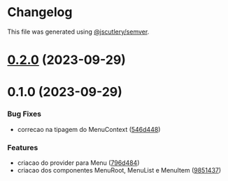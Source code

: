 # Changelog

This file was generated using [@jscutlery/semver](https://github.com/jscutlery/semver).

# [0.2.0](https://gitlab.ir7.com.br/r7/front-monorepo/compare/ui-header-delivery-0.1.0...ui-header-delivery-0.2.0) (2023-09-29)

# 0.1.0 (2023-09-29)

### Bug Fixes

- correcao na tipagem do MenuContext ([546d448](https://gitlab.ir7.com.br/r7/front-monorepo/commit/546d4484a170791cfdf781b458d0b5e938b0adab))

### Features

- criacao do provider para Menu ([796d484](https://gitlab.ir7.com.br/r7/front-monorepo/commit/796d4848595fa26c6cdf3b14d1c9cb4770d684a7))
- criacao dos componentes MenuRoot, MenuList e MenuItem ([9851437](https://gitlab.ir7.com.br/r7/front-monorepo/commit/98514375ceb24d0987ccaa35e00e2c594ee2184b))
